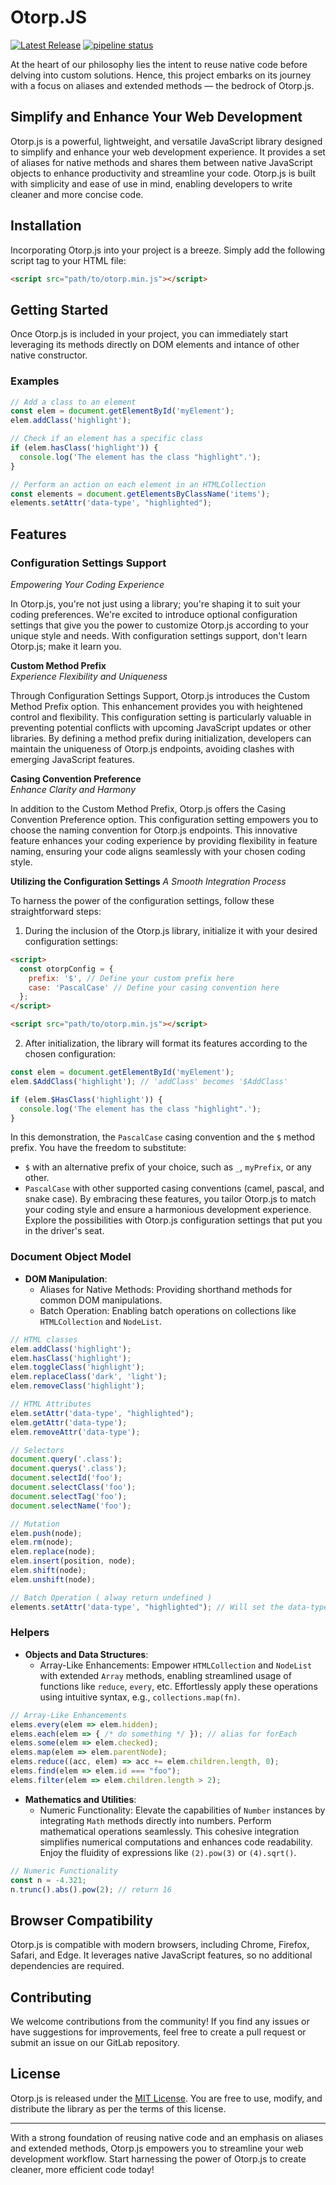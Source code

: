 # Otorp.JS
[![Latest Release](https://gitlab.com/tdj.dev/otorp/-/badges/release.svg)](https://gitlab.com/tdj.dev/otorp/-/releases)
[![pipeline status](https://gitlab.com/tdj.dev/otorp/badges/main/pipeline.svg)](https://gitlab.com/tdj.dev/otorp/-/commits/main)

At the heart of our philosophy lies the intent to reuse native code before delving into custom solutions. Hence, this project embarks on its journey with a focus on aliases and extended methods — the bedrock of Otorp.js.

## Simplify and Enhance Your Web Development

Otorp.js is a powerful, lightweight, and versatile JavaScript library designed to simplify and enhance your web development experience. It provides a set of aliases for native methods and shares them between native JavaScript objects to enhance productivity and streamline your code. Otorp.js is built with simplicity and ease of use in mind, enabling developers to write cleaner and more concise code.

## Installation

Incorporating Otorp.js into your project is a breeze. Simply add the following script tag to your HTML file:

```html
<script src="path/to/otorp.min.js"></script>
```

## Getting Started

Once Otorp.js is included in your project, you can immediately start leveraging its methods directly on DOM elements and intance of other native constructor.

### Examples

```javascript
// Add a class to an element
const elem = document.getElementById('myElement');
elem.addClass('highlight');

// Check if an element has a specific class
if (elem.hasClass('highlight')) {
  console.log('The element has the class "highlight".');
}

// Perform an action on each element in an HTMLCollection
const elements = document.getElementsByClassName('items');
elements.setAttr('data-type', "highlighted");
```

## Features

### Configuration Settings Support  
*Empowering Your Coding Experience*

In Otorp.js, you're not just using a library; you're shaping it to suit your coding preferences. We're excited to introduce optional configuration settings that give you the power to customize Otorp.js according to your unique style and needs. With configuration settings support, don't learn Otorp.js; make it learn you.

**Custom Method Prefix**  
*Experience Flexibility and Uniqueness*

Through Configuration Settings Support, Otorp.js introduces the Custom Method Prefix option. This enhancement provides you with heightened control and flexibility. This configuration setting is particularly valuable in preventing potential conflicts with upcoming JavaScript updates or other libraries. By defining a method prefix during initialization, developers can maintain the uniqueness of Otorp.js endpoints, avoiding clashes with emerging JavaScript features.

**Casing Convention Preference**  
*Enhance Clarity and Harmony*

In addition to the Custom Method Prefix, Otorp.js offers the Casing Convention Preference option. This configuration setting empowers you to choose the naming convention for Otorp.js endpoints. This innovative feature enhances your coding experience by providing flexibility in feature naming, ensuring your code aligns seamlessly with your chosen coding style.

**Utilizing the Configuration Settings**
*A Smooth Integration Process*

To harness the power of the configuration settings, follow these straightforward steps:

1. During the inclusion of the Otorp.js library, initialize it with your desired configuration settings:

```html
<script>
  const otorpConfig = {
    prefix: '$', // Define your custom prefix here
    case: 'PascalCase' // Define your casing convention here 
  };
</script>

<script src="path/to/otorp.min.js"></script>
```

2. After initialization, the library will format its features according to the chosen configuration:

```javascript
const elem = document.getElementById('myElement');
elem.$AddClass('highlight'); // 'addClass' becomes '$AddClass'

if (elem.$HasClass('highlight')) {
  console.log('The element has the class "highlight".');
}
```

In this demonstration, the `PascalCase` casing convention and the `$` method prefix. You have the freedom to substitute:
 - `$` with an alternative prefix of your choice, such as `_`, `myPrefix`, or any other.
 -  `PascalCase` with other supported casing conventions (camel, pascal, and snake case).
By embracing these features, you tailor Otorp.js to match your coding style and ensure a harmonious development experience. Explore the possibilities with Otorp.js configuration settings that put you in the driver's seat.

### Document Object Model

- **DOM Manipulation**:
  - Aliases for Native Methods: Providing shorthand methods for common DOM manipulations.
  - Batch Operation: Enabling batch operations on collections like `HTMLCollection` and `NodeList`.

```javascript
// HTML classes
elem.addClass('highlight');
elem.hasClass('highlight');
elem.toggleClass('highlight');
elem.replaceClass('dark', 'light');
elem.removeClass('highlight');

// HTML Attributes
elem.setAttr('data-type', "highlighted");
elem.getAttr('data-type');
elem.removeAttr('data-type');

// Selectors
document.query('.class');
document.querys('.class');
document.selectId('foo');
document.selectClass('foo');
document.selectTag('foo');
document.selectName('foo');

// Mutation
elem.push(node);
elem.rm(node);
elem.replace(node);
elem.insert(position, node);
elem.shift(node);
elem.unshift(node);

// Batch Operation ( alway return undefined )
elements.setAttr('data-type', "highlighted"); // Will set the data-type attribute on all children

```

### Helpers

- **Objects and Data Structures**:
  - Array-Like Enhancements: Empower `HTMLCollection` and `NodeList` with extended `Array` methods, enabling streamlined usage of functions like `reduce`, `every`, etc. Effortlessly apply these operations using intuitive syntax, e.g., `collections.map(fn)`.

```javascript
// Array-Like Enhancements
elems.every(elem => elem.hidden);
elems.each(elem => { /* do something */ }); // alias for forEach
elems.some(elem => elem.checked);
elems.map(elem => elem.parentNode);
elems.reduce((acc, elem) => acc += elem.children.length, 0);
elems.find(elem => elem.id === "foo");
elems.filter(elem => elem.children.length > 2);
```

- **Mathematics and Utilities**:
  - Numeric Functionality: Elevate the capabilities of `Number` instances by integrating `Math` methods directly into numbers. Perform mathematical operations seamlessly. This cohesive integration simplifies numerical computations and enhances code readability. Enjoy the fluidity of expressions like `(2).pow(3)` or `(4).sqrt()`.

```javascript
// Numeric Functionality
const n = -4.321;
n.trunc().abs().pow(2); // return 16
```

## Browser Compatibility

Otorp.js is compatible with modern browsers, including Chrome, Firefox, Safari, and Edge. It leverages native JavaScript features, so no additional dependencies are required.

## Contributing

We welcome contributions from the community! If you find any issues or have suggestions for improvements, feel free to create a pull request or submit an issue on our GitLab repository.

## License

Otorp.js is released under the [MIT License](https://opensource.org/licenses/MIT). You are free to use, modify, and distribute the library as per the terms of this license.

---

With a strong foundation of reusing native code and an emphasis on aliases and extended methods, Otorp.js empowers you to streamline your web development workflow. Start harnessing the power of Otorp.js to create cleaner, more efficient code today!
